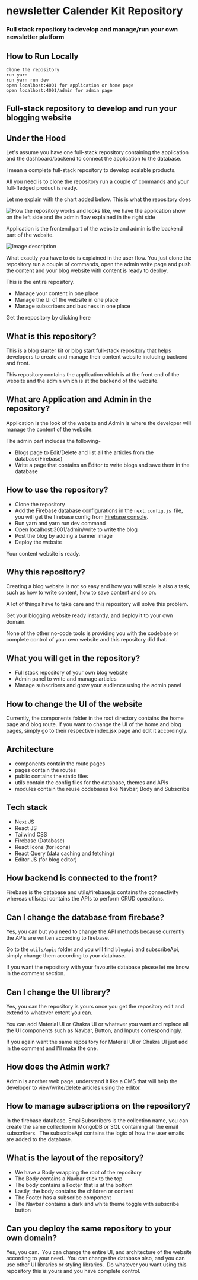 # newsletter Calender Kit Repository

### Full stack repository to develop and manage/run your own newsletter platform

## How to Run Locally

```
Clone the repository
run yarn
run yarn run dev
open localhost:4001 for application or home page
open localhost:4001/admin for admin page

```

## Full-stack repository to develop and run your blogging website

## Under the Hood
Let's assume you have one full-stack repository containing the application and the dashboard/backend to connect the application to the database. 

I mean a complete full-stack repository to develop scalable products.

All you need is to clone the repository run a couple of commands and your full-fledged product is ready. 

Let me explain with the chart added below. This is what the repository does

![How the repository works and looks like, we have the application show on the left side and the admin flow explained in the right side](https://dev-to-uploads.s3.amazonaws.com/uploads/articles/ko1cz7y1ubrca4fwlu13.png)

Application is the frontend part of the website and admin is the backend part of the website.


![Image description](https://dev-to-uploads.s3.amazonaws.com/uploads/articles/kc387eb1mw7u0w1lhbnx.png)

What exactly you have to do is explained in the user flow. You just clone the repository run a couple of commands, open the admin write page and push the content and your blog website with content is ready to deploy.

This is the entire repository.

- Manage your content in one place
- Manage the UI of the website in one place
- Manage subscribers and business in one place

Get the repository by clicking here

## What is this repository?
This is a blog starter kit or blog start full-stack repository that helps developers to create and manage their content website including backend and front. 

This repository contains the application which is at the front end of the website and the admin which is at the backend of the website. 

## What are Application and Admin in the repository?
Application is the look of the website and Admin is where the developer will manage the content of the website. 

The admin part includes the following-

- Blogs page to Edit/Delete and list all the articles from the database(Firebase)
- Write a page that contains an Editor to write blogs and save them in the database


## How to use the repository?

- Clone the repository
- Add the Firebase database configurations in the `next.config.js `file, you will get the firebase config from [Firebase console](https://firebase.google.com/).
- Run yarn and yarn run dev command
- Open localhost:3001/admin/write to write the blog
- Post the blog by adding a banner image
- Deploy the website

Your content website is ready.

## Why this repository?
Creating a blog website is not so easy and how you will scale is also a task, such as how to write content, how to save content and so on. 

A lot of things have to take care and this repository will solve this problem.

Get your blogging website ready instantly, and deploy it to your own domain.

None of the other no-code tools is providing you with the codebase or complete control of your own website and this repository did that.

## What you will get in the repository?

- Full stack repository of your own blog website
- Admin panel to write and manage articles
- Manage subscribers and grow your audience using the admin panel

## How to change the UI of the website
Currently, the components folder in the root directory contains the home page and blog route.
If you want to change the UI of the home and blog pages, simply go to their respective index.jsx page and edit it accordingly.

## Architecture

- components contain the route pages 
- pages contain the routes
- public contains the static files
- utils contain the config files for the database, themes and APIs
- modules contain the reuse codebases like Navbar, Body and Subscribe

## Tech stack

- Next JS
- React JS
- Tailwind CSS
- Firebase (Database)
- React Icons (for icons)
- React Query (data caching and fetching)
- Editor JS (for blog editor)

## How backend is connected to the front?
Firebase is the database and utils/firebase.js contains the connectivity whereas utils/api contains the APIs to perform CRUD operations.

## Can I change the database from firebase?
Yes, you can but you need to change the API methods because currently the APIs are written according to firebase. 

Go to the `utils/apis` folder and you will find `blogApi` and subscribeApi, simply change them according to your database.

If you want the repository with your favourite database please let me know in the comment section.

## Can I change the UI library?
Yes, you can the repository is yours once you get the repository edit and extend to whatever extent you can.

You can add Material UI or Chakra UI or whatever you want and replace all the UI components such as Navbar, Button, and Inputs correspondingly. 

If you again want the same repository for Material UI or Chakra UI just add in the comment and I'll make the one.

## How does the Admin work?
Admin is another web page, understand it like a CMS that will help the developer to view/write/delete articles using the editor. 

## How to manage subscriptions on the repository?
In the firebase database, EmailSubscribers is the collection name, you can create the same collection in MongoDB or SQL containing all the email subscribers. 
The subscribeApi contains the logic of how the user emails are added to the database. 

## What is the layout of the repository?

- We have a Body wrapping the root of the repository
- The Body contains a Navbar stick to the top
- The body contains a Footer that is at the bottom
- Lastly, the body contains the children or content
- The Footer has a subscribe component 
- The Navbar contains a dark and white theme toggle with subscribe button 

## Can you deploy the same repository to your own domain?
Yes, you can. 
You can change the entire UI, and architecture of the website according to your need. 
You can change the database also, and you can use other UI libraries or styling libraries. 
Do whatever you want using this repository this is yours and you have complete control.

